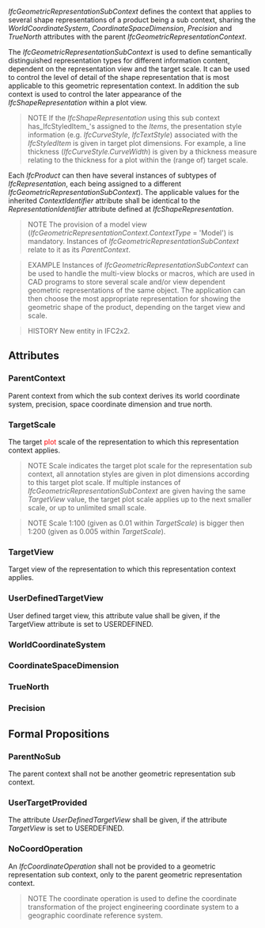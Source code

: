 _IfcGeometricRepresentationSubContext_ defines the context that applies to several shape representations of a product being a sub context, sharing the _WorldCoordinateSystem_, _CoordinateSpaceDimension_, _Precision_ and _TrueNorth_ attributes with the parent _IfcGeometricRepresentationContext_.

<!-- end of short definition -->


The _IfcGeometricRepresentationSubContext_ is used to define semantically distinguished representation types for different information content, dependent on the representation view and the target scale. It can be used to control the level of detail of the shape representation that is most applicable to this geometric representation context. In addition the sub context is used to control the later appearance of the _IfcShapeRepresentation_ within a plot view.

> NOTE If the _IfcShapeRepresentation_ using this sub context has_IfcStyledItem_'s assigned to the _Items_, the presentation style information (e.g. _IfcCurveStyle_, _IfcTextStyle_) associated with the _IfcStyledItem_ is given in target plot dimensions. For example, a line thickness (_IfcCurveStyle.CurveWidth_) is given by a thickness measure relating to the thickness for a plot within the (range of) target scale.

Each _IfcProduct_ can then have several instances of subtypes of _IfcRepresentation_, each being assigned to a different _IfcGeometricRepresentationSubContext_). The applicable values for the inherited _ContextIdentifier_ attribute shall be identical to the _RepresentationIdentifier_ attribute defined at _IfcShapeRepresentation_.

> NOTE The provision of a model view (_IfcGeometricRepresentationContext.ContextType_ = 'Model') is mandatory. Instances of _IfcGeometricRepresentationSubContext_ relate to it as its _ParentContext_.

> EXAMPLE Instances of _IfcGeometricRepresentationSubContext_ can be used to handle the multi-view blocks or macros, which are used in CAD programs to store several scale and/or view dependent geometric representations of the same object. The application can then choose the most appropriate representation for showing the geometric shape of the product, depending on the target view and scale.

> HISTORY New entity in IFC2x2.

## Attributes

### ParentContext
Parent context from which the sub context derives its world coordinate system, precision, space coordinate dimension and true north.

### TargetScale
The target <font color="#ff0000">plot</font> scale of the representation
to which this representation context applies.
> NOTE Scale indicates the target plot scale for the representation sub context, all annotation styles are given in plot dimensions according to this target plot scale.
> If multiple instances of _IfcGeometricRepresentationSubContext_ are given having the same _TargetView_ value, the target plot scale applies up to the next smaller scale, or up to unlimited small scale.

> NOTE Scale 1:100 (given as 0.01 within _TargetScale_) is bigger then 1:200 (given as 0.005 within _TargetScale_).

### TargetView
Target view of the representation to which this representation context applies.

### UserDefinedTargetView
User defined target view, this attribute value shall be given, if the TargetView attribute is set to USERDEFINED.

### WorldCoordinateSystem


### CoordinateSpaceDimension


### TrueNorth


### Precision


## Formal Propositions

### ParentNoSub
The parent context shall not be another geometric representation sub context.

### UserTargetProvided
The attribute _UserDefinedTargetView_ shall be given, if the attribute _TargetView_ is set to USERDEFINED.

### NoCoordOperation
An _IfcCoordinateOperation_ shall not be provided to a geometric representation sub context, only to the parent geometric representation context.
> NOTE The coordinate operation is used to define the coordinate transformation of the project engineering coordinate system to a geographic coordinate reference system.

